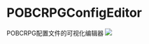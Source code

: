 # POBCRPGConfigEditor
POBCRPG配置文件的可视化编辑器
[![](https://badgen.net/github/assets-dl/cjjj-sys/POBCRPGConfigEditor)]()
